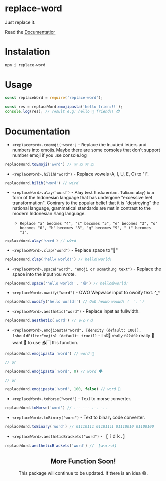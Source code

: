 # replace-word

Just replace it.

Read the [Documentation](#documentation)

# Instalation
```cli
npm i replace-word
```

# Usage
```js
const replaceWord = require('replace-word');

const res = replaceWord.emojipasta('hello friend!!');
console.log(res); // result e.g: hello 👋 friend!! 😎
```

# Documentation
- `<replaceWord>.toemoji("word")` - Replace the inputted letters and numbers into emojis. Maybe there are some consoles that don't support number emoji if you use console.log

```js
replaceWord.toEmoji('word') // 🇼 🇴 🇷 🇩
```

- `<replaceWord>.hilih("word")` - Replace vowels (A, I, U, E, O) to "i".

```js
replaceWord.hilih('word') // wird
```

- `<replaceWord>.alay("word")` - Alay text (Indonesian: Tulisan alay) is a form of the Indonesian language that has undergone "excessive leet transformation". Contrary to the popular belief that it is "destroying" the national language, grammatical standards are met in contrast to the modern Indonesian slang language.

  * `Replace "a" becomes "4", "s" becomes "5", "e" becomes "3", "o" becomes "0", "b" becomes "8", "g" becomes "9", " i" becomes "1".`

```js
replaceWord.alay('word') // w0rd
```

- `<replaceWord>.clap("word")` - Replace space to "👏"

```js
replaceWord.clap('hello world!') // hello👏world!
```

- `<replaceWord>.space("word", "emoji or something text")` - Replace the space into the input you wrote.

```js
replaceWord.space('hello world!', '😄') // hello😄world!
```

- `<replaceWord>.owoify("word")` - OWO Wepwace input to owoify text. ^_^

```js
replaceWord.owoify('hello world!') // OwO hewwo wowwd! (　'◟ ')
```

- `<replaceWord>.aesthetic("word")` - Replace input as fullwidth.

```js
replaceWord.aesthetic('word') // ｗｏｒｄ
```

- `<replaceWord>.emojipasta("word", [density (default: 100)], [shouldFilterEmojis? (default: true)])` - I 💰👀 really 😏😏😏 really 🙌 want 🌛 to use 📤🏻 this function.

```js
replaceWord.emojipasta('word') // word 📝

// or

replaceWord.emojipasta('word', 0) // word 🗣

// or

replaceWord.emojipasta('word', 100, false) // word 🍆
```

- `<replaceWord>.toMorse("word")` - Text to morse converter.

```js
replaceWord.toMorse('word') // .-- --- .-. -..
```

- `<replaceWord>.toBinary("word")` - Text to binary code converter.

```js
replaceWord.toBinary('word') // 01110111 01101111 01110010 01100100
```

- `<replaceWord>.aestheticBrackets("word")` - 【ｉｄｋ．】

```js
replaceWord.aestheticBrackets('word') // 【ｗｏｒｄ】
```

<div align="center">
<h2>More Function Soon!</h2>
<p>This package will continue to be updated. If there is an idea 😅.</p>
</div>
